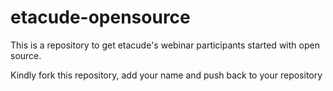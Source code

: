 # etacude-opensource
This is a repository to get etacude's webinar participants started with open source. 

Kindly fork this repository, add your name and push back to your repository
